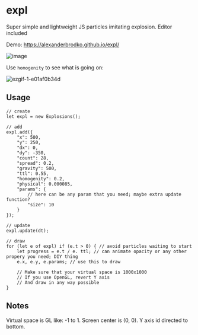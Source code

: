 # expl
Super simple and lightweight JS particles imitating explosion. Editor included

Demo: https://alexanderbrodko.github.io/expl/

![image](https://github.com/alexanderbrodko/expl/assets/57812581/7fad6981-8050-40d6-b1db-512e6b9edbb6)


Use `homogenity` to see what is going on:

![ezgif-1-e01af0b34d](https://github.com/alexanderbrodko/expl/assets/57812581/140d3b0e-a307-4b97-b10e-e48369c09c39)



## Usage

```
// create
let expl = new Explosions();

// add
expl.add({
	"x": 500,
	"y": 250,
	"dx": 0,
	"dy": -350,
	"count": 28,
	"spread": 0.2,
	"gravity": 500,
	"ttl": 0.55,
	"homogenity": 0.2,
	"physical": 0.000085,
	"params": {
		// here can be any param that you need; maybe extra update function?
		"size": 10
	}
});

// update
expl.update(dt);

// draw
for (let e of expl) if (e.t > 0) { // avoid particles waiting to start
	let progress = e.t / e. ttl; // can animate opacity or any other propery you need; DIY thing
	e.x, e.y, e.params; // use this to draw

	// Make sure that your virtual space is 1000x1000
	// If you use OpenGL, revert Y axis
	// And draw in any way possible
}

```

## Notes

Virtual space is GL like: -1 to 1. Screen center is (0, 0). Y axis id directed to bottom.
